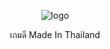 <div align="center">
  
![logo](https://github.com/YOGUNG-ENTERTAINMENT/.github/assets/60780448/053fc7f8-a3f9-49c2-9bf1-32f65d42e1f8)

เกมดี Made In Thailand

</div>
